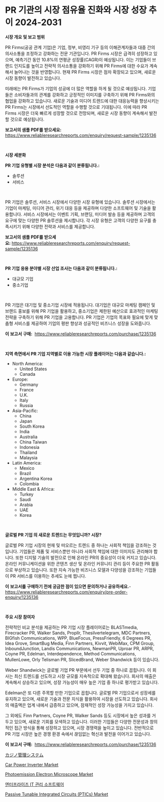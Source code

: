 <p><h1>PR 기관의 시장 점유율 진화와 시장 성장 추이 2024-2031</h1></p><p><strong>시장 개요 및 보고 범위</strong></p>
<p><p>PR Firms(공공 관계 기업)은 기업, 정부, 비영리 기구 등의 이해관계자들과 대중 간의 의사소통을 조정하고 강화하는 전문 기관입니다. PR Firms 시장은 급격히 성장하고 있으며, 예측기간 동안 10.8%의 연평균 성장률(CAGR)이 예상됩니다. 이는 기업들이 브랜드 인지도를 높이고 전략적 의사소통을 강화하기 위해 PR Firms에 대한 수요가 계속해서 늘어나는 것을 반영합니다. 현재 PR Firms 시장은 점차 확장되고 있으며, 새로운 시장 동향이 발전하고 있습니다.</p><p>미래에는 PR Firms가 기업의 성공에 더 많은 역할을 하게 될 것으로 예상됩니다. 기업들은 소비자들과의 관계를 강화하고 긍정적인 이미지를 구축하기 위해 PR Firms와의 협업을 강화하고 있습니다. 새로운 기술과 미디어 트렌드에 대한 대응능력을 향상시키는 PR Firms는 시장에서 선도적인 역할을 수행할 것으로 기대됩니다. 이에 따라 PR Firms 시장은 더욱 빠르게 성장할 것으로 전망되며, 새로운 시장 동향이 계속해서 발전할 것으로 예상됩니다.</p></p>
<p><strong>보고서의 샘플 PDF를 받으세요:</strong> <a href="https://www.reliableresearchreports.com/enquiry/request-sample/1235136">https://www.reliableresearchreports.com/enquiry/request-sample/1235136</a></p>
<p>&nbsp;</p>
<p><strong>시장 세분화</strong></p>
<p><strong>PR 기업 유형별 시장 분석은 다음과 같이 분류됩니다.:</strong></p>
<p><ul><li>솔루션</li><li>서비스</li></ul></p>
<p>&nbsp;</p>
<p><p>PR 기업은 솔루션, 서비스 시장에서 다양한 시장 유형에 있습니다. 솔루션 시장에서는 기업이 마케팅, 미디어 관리, 위기 대응 등을 제공하며 다양한 소프트웨어 및 기술을 활용합니다. 서비스 시장에서는 이벤트 기획, 브랜딩, 미디어 발송 등을 제공하며 고객의 요구에 맞는 다양한 PR 솔루션을 제시합니다. 각 시장 유형은 고객의 다양한 요구를 충족시키기 위해 다양한 전략과 서비스를 제공합니다.</p></p>
<p><strong>보고서의 샘플 PDF를 받으세요:</strong>&nbsp;<a href="https://www.reliableresearchreports.com/enquiry/request-sample/1235136">https://www.reliableresearchreports.com/enquiry/request-sample/1235136</a></p>
<p>&nbsp;</p>
<p><strong> PR 기업 응용 분야별 시장 산업 조사는 다음과 같이 분류됩니다.:</strong></p>
<p><ul><li>대규모 기업</li><li>중소기업</li></ul></p>
<p>&nbsp;</p>
<p><p>PR 기업은 대기업 및 중소기업 시장에 적용됩니다. 대기업은 대규모 마케팅 캠페인 및 브랜드 홍보를 위해 PR 기업을 활용하고, 중소기업은 제한된 예산으로 효과적인 마케팅 전략을 구축하기 위해 PR 기업을 고용합니다. PR 기업은 기업의 목표와 필요에 맞게 맞춤형 서비스를 제공하여 기업의 평판 향상과 성공적인 비즈니스 성장을 도와줍니다.</p></p>
<p><strong>이 보고서 구매:</strong>&nbsp; <a href="https://www.reliableresearchreports.com/purchase/1235136">https://www.reliableresearchreports.com/purchase/1235136</a></p>
<p>&nbsp;</p>
<p><strong>지역 측면에서 PR 기업 지역별로 이용 가능한 시장 플레이어는 다음과 같습니다.:</strong></p>
<p><ul>
    <li>
        North America:
        <ul>
            <li>United States</li>
            <li>Canada</li>
        </ul>
    </li>
    <li>
        Europe:
        <ul>
            <li>Germany</li>
            <li>France</li>
            <li>U.K.</li>
            <li>Italy</li>
            <li>Russia</li>
        </ul>
    </li>
    <li>
        Asia-Pacific:
        <ul>
            <li>China</li>
            <li>Japan</li>
            <li>South Korea</li>
            <li>India</li>
            <li>Australia</li>
            <li>China Taiwan</li>
            <li>Indonesia</li>
            <li>Thailand</li>
            <li>Malaysia</li>
        </ul>
    </li>
    <li>
        Latin America:
        <ul>
            <li>Mexico</li>
            <li>Brazil</li>
            <li>Argentina Korea</li>
            <li>Colombia</li>
        </ul>
    </li>
    <li>
        Middle East & Africa:
        <ul>
            <li>Turkey</li>
            <li>Saudi</li>
            <li>Arabia</li>
            <li>UAE</li>
            <li>Korea</li>
        </ul>
    </li>
    </ul></p>
<p>&nbsp;</p>
<p><strong>글로벌 PR 기업 의 새로운 트렌드는 무엇입니까? 시장?</strong></p>
<p><p>글로벌 PR 기업 시장의 현재 및 떠오르는 트렌드 중 하나는 사회적 책임을 강조하는 것입니다. 기업들은 제품 및 서비스뿐만 아니라 사회적 책임에 대한 이미지도 관리해야 합니다. 또한 디지털 기술의 발전으로 인해 온라인 PR의 중요성이 더욱 커지고 있습니다. 온라인 커뮤니케이션을 위한 콘텐츠 생산 및 온라인 커뮤니티 관리 등이 주요한 PR 활동으로 부상하고 있습니다. 또한 지속 가능한 비즈니스 모델과 다양성을 강조하는 기업들이 PR 서비스를 이용하는 추세도 눈에 띕니다.</p></p>
<p><strong>이 보고서를 구매하기 전에 궁금한 점이 있으면 문의하거나 공유하세요.</strong>- <a href="https://www.reliableresearchreports.com/enquiry/pre-order-enquiry/1235136">https://www.reliableresearchreports.com/enquiry/pre-order-enquiry/1235136</a></p>
<p>&nbsp;</p>
<p><strong>주요 시장 참여자</strong></p>
<p><p>전략적인 비교 분석을 제공하는 PR 기업 시장 플레이어로는 BLASTmedia, Firecracker PR, Walker Sands, Propllr, Thesilvertelegram, MDC Partners, BIGfish Communications, WPP, BlueFocus, PressFriendly, 6 Degrees PR, Idea Grove, SmartBug Media, Finn Partners, Kivvit, WebiMax, CPM Group, InboundJunction, Landis Communications, NewmanPR, Uproar PR, ARPR, Coyne PR, Edelman, Interdependence, Method Communications, MullenLowe, Orly Telisman PR, SlicedBrand, Weber Shandwick 등이 있습니다.</p><p>Weber Shandwick는 글로벌 기업 PR 부문에서 선두 기업 중 하나로 꼽힙니다. 이 회사는 최신 트렌드를 선도하고 시장 규모를 지속적으로 확대해 왔습니다. 회사의 매출은 계속해서 상승하고 있으며, 성장 가능성이 매우 높은 기업 중 하나로 평가받고 있습니다.</p><p>Edelman은 또 다른 주목할 만한 기업으로 꼽힙니다. 글로벌 PR 기업으로서 성장세를 유지하고 있으며, 새로운 기술과 전문 지식을 활용하여 시장을 선도하고 있습니다. 회사의 매출액은 업계 내에서 급증하고 있으며, 잠재적인 성장 가능성을 가지고 있습니다.</p><p>그 외에도 Finn Partners, Coyne PR, Walker Sands 등도 시장에서 높은 성과를 거두고 있으며, 새로운 기회를 모색하고 있습니다. 이러한 기업들은 다양한 전문성과 창의적인 접근 방식을 통해 성장하고 있으며, 시장 경쟁력을 높이고 있습니다. 전반적으로 PR 기업 시장은 높은 경쟁 환경 속에서 끊임없는 혁신과 발전을 이어가고 있습니다.</p></p>
<p><strong>이 보고서 구매:</strong>&nbsp;&nbsp;<a href="https://www.reliableresearchreports.com/purchase/1235136">https://www.reliableresearchreports.com/purchase/1235136</a></p>
<p><p><a href="https://github.com/hilmi-2a/Market-Research-Report-List-1/blob/main/618110112909.md">カジノ管理システム</a></p><p><a href="https://issuu.com/reportprime-2/docs/car-power-inverter-market-size-2030.pptx">Car Power Inverter Market</a></p><p><a href="https://view.publitas.com/reportprime-1/photoemission-electron-microscope-market-size-and-growth-market-segmentation-regional-and-country-breakdowns-and-market-trends-for-period-from-2024-2031/">Photoemission Electron Microscope Market</a></p><p><a href="https://github.com/BrettWeberrt8767765/Market-Research-Report-List-1/blob/main/985103911930.md">엔터프라이즈 IT 관리 소프트웨어</a></p><p><a href="https://github.com/castoriffic/Market-Research-Report-List-3/blob/main/passive-tunable-integrated-circuits-ptics-market.md">Passive Tunable Integrated Circuits (PTICs) Market</a></p></p>
